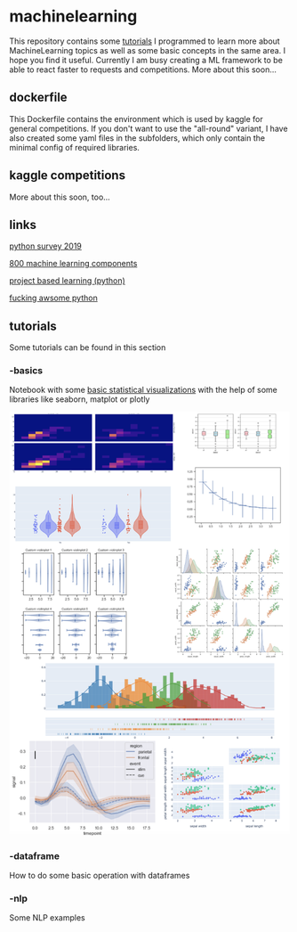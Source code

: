 # machinelearning
This repository contains some [tutorials](https://github.com/hadze/machinelearning/tree/master/tutorials) I programmed to learn more about MachineLearning topics as well as some basic concepts in the same area. I hope you find it useful. Currently I am busy creating a ML framework to be able to react faster to requests and competitions. More about this soon... 

## dockerfile
This Dockerfile contains the environment which is used by kaggle for general competitions. If you don't want to use the "all-round" variant, I have also created some yaml files in the subfolders, which only contain the minimal config of required libraries.

## kaggle competitions
More about this soon, too...

## links
[python survey 2019](https://www.jetbrains.com/lp/python-developers-survey-2019/)

[800 machine learning components](https://paperswithcode.com/methods)

[project based learning (python)](https://github.com/tuvtran/project-based-learning#python)

[fucking awsome python](https://github.com/trananhkma/fucking-awesome-python)


## tutorials

Some tutorials can be found in this section 

### -basics

Notebook with some [basic statistical visualizations](https://github.com/hadze/machinelearning/tree/master/tutorials/basics) with the help of some libraries like seaborn, matplot or plotly

![alt text](https://github.com/hadze/machinelearning/blob/master/images/statistical_visualizations.png?raw=true)

### -dataframe

How to do some basic operation with dataframes

### -nlp

Some NLP examples
